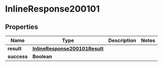 # InlineResponse200101

## Properties
Name | Type | Description | Notes
------------ | ------------- | ------------- | -------------
**result** | [**InlineResponse200101Result**](InlineResponse200101Result.md) |  | 
**success** | **Boolean** |  | 
